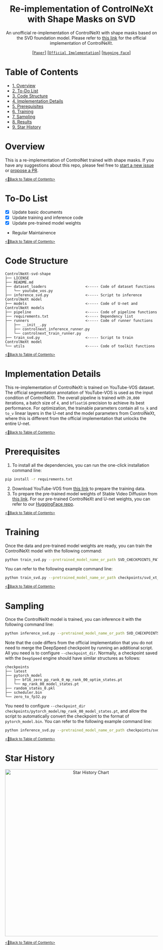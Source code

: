 <div align="center">

# Re-implementation of ControlNeXt with Shape Masks on SVD

An unofficial re-implementation of ControlNeXt with shape masks based on the SVD foundation model. Please refer to [this link](https://github.com/dvlab-research/ControlNeXt) for the official implementation of ControlNeXt.

[[`Paper`]](https://arxiv.org/abs/2408.06070) [[`Official Implementation`]](https://github.com/dvlab-research/ControlNeXt) [[`Hugging Face`]](https://huggingface.co/AlonzoLeeeooo/ControlNeXt-svd-shape)
</div>

<!-- omit in toc -->
# Table of Contents
- [<u>1. Overview</u>](#overview)
- [<u>2. To-Do List</u>](#to-do-list)
- [<u>3. Code Structure</u>](#code-structure)
- [<u>4. Implementation Details</u>](#implementation-details)
- [<u>5. Prerequisites</u>](#prerequisites)
- [<u>6. Training</u>](#training)
- [<u>7. Sampling</u>](#sampling)
- [<u>8. Results</u>](#results)
- [<u>9. Star History</u>](#star-history)

<!-- omit in toc -->
# Overview
This is a re-implementation of ControlNet trained with shape masks.
If you have any suggestions about this repo, please feel free to [start a new issue](https://github.com/AlonzoLeeeooo/shape-guided-controlnet/issues/new) or [propose a PR](https://github.com/AlonzoLeeeooo/shape-guided-controlnet/pulls).

[<u><small><🎯Back to Table of Contents></small></u>](#table-of-contents)


<!-- omit in toc -->
# To-Do List
- [x] Update basic documents
- [x] Update training and inference code
- [x] Update pre-trained model weights
- Regular Maintainence

[<u><small><🎯Back to Table of Contents></small></u>](#table-of-contents)


<!-- omit in toc -->
# Code Structure
```
ControlNeXt-svd-shape
├── LICENSE
├── README.md
├── dataset_loaders                  <----- Code of dataset functions
│   └── youtube_vos.py
├── inference_svd.py                 <----- Script to inference ControlNeXt model
├── models                           <----- Code of U-net and ControlNeXt models
├── pipeline                         <----- Code of pipeline functions
├── requirements.txt                 <----- Dependency list
├── runners                          <----- Code of runner functions
│   ├── __init__.py
│   ├── controlnext_inference_runner.py
│   └── controlnext_train_runner.py
├── train_svd.py                     <----- Script to train ControlNeXt model
└── utils                            <----- Code of toolkit functions
```

[<u><small><🎯Back to Table of Contents></small></u>](#table-of-contents)


<!-- omit in toc -->
# Implementation Details
This re-implementation of ControlNeXt is trained on YouTube-VOS dataset.
The official segmentation annotation of YouTube-VOS is used as the input condition of ControlNeXt.
The overall pipeline is trained with `20,000` iterations, a batch size of `4`, and `bfloat16` precision to achieve its best performance.
For optimization, the trainable parameters contain all `to_k` and `to_v` linear layers in the U-net and the model parameters from ControlNeXt, where this is different from the official implementation that unlocks the entire U-net.

[<u><small><🎯Back to Table of Contents></small></u>](#table-of-contents)


<!-- omit in toc -->
# Prerequisites
1. To install all the dependencies, you can run the one-click installation command line:
```bash
pip install -r requirements.txt
```
2. Download YouTube-VOS from [this link](https://codalab.lisn.upsaclay.fr/competitions/7685#participate-get_data) to prepare the training data.
3. To prepare the pre-trained model weights of Stable Video Diffusion from [this link](https://huggingface.co/stabilityai/stable-video-diffusion-img2vid-xt-1-1/tree/main). For our pre-trained ControlNeXt and U-net weights, you can refer to our [HuggingFace repo](https://huggingface.co/AlonzoLeeeooo/ControlNeXt-svd-shape/tree/main).

[<u><small><🎯Back to Table of Contents></small></u>](#table-of-contents)


<!-- omit in toc -->
# Training
Once the data and pre-trained model weights are ready, you can train the ControlNeXt model with the following command:
```bash
python train_svd.py --pretrained_model_name_or_path SVD_CHECKPOINTS_PATH --train_batch_size TRAIN_BATCH_SIZE --video_path YOUTUBE_VOS_FRAMES_PATH --shape_path YOUTUBE_VOS_ANNOTATION_PATH --output_dir OUTPUT_PATH --finetune_unet
```
You can refer to the following example command line:
```bash
python train_svd.py --pretrained_model_name_or_path checkpoints/svd_xt_1.1 --train_batch_size 4 --video_path youtube_vos/JPEGImages --shape_path youtube_vos/Annotations --annotation_path youtube_vos/meta.json --output_dir OUTPUT_PATH --finetune_unet
```

[<u><small><🎯Back to Table of Contents></small></u>](#table-of-contents)



<!-- omit in toc -->
# Sampling
Once the ControlNeXt model is trained, you can inference it with the following command line:
```bash
python inference_svd.py --pretrained_model_name_or_path SVD_CHECKPOINTS_PATH --validation_control_images_folder INPUT_CONDITIONS_PATH --output_dir OUTPUT_PATH --checkpoint_dir CONTROLNEXT_PATH --ref_image_path REFERENCE_IMAGE_PATH
```
Note that the code differs from the official implementation that you do not need to merge the DeepSpeed checkpoint by running an additional script. All you need is to configure `--checkpoint_dir`.
Normally, a checkpoint saved with the `DeepSpeed` engine should have similar structures as follows:
```
checkpoints
├── latest
├── pytorch_model
│   ├── bf16_zero_pp_rank_0_mp_rank_00_optim_states.pt
│   └── mp_rank_00_model_states.pt
├── random_states_0.pkl
├── scheduler.bin
└── zero_to_fp32.py
```
You need to configure `--checkpoint_dir checkpoints/pytorch_model/mp_rank_00_model_states.pt`, and allow the script to automatically convert the checkpoint to the format of `pytorch_model.bin`.
You can refer to the following example command line:
```bash
python inference_svd.py --pretrained_model_name_or_path checkpoints/svd_xt_1.1 --validation_control_images_folder examples/frames/car --output_dir outputs/inference --checkpoint_dir checkpoints/pytorch_model/mp_rank_00_model_states.pt --ref_image_path examples/frames/car/00000.png
```

[<u><small><🎯Back to Table of Contents></small></u>](#table-of-contents)



<!-- omit in toc -->
# Star History

<p align="center">
    <a href="hhttps://api.star-history.com/svg?repos=alonzoleeeooo/ControlNeXt-svd-shape&type=Date" target="_blank">
        <img width="550" src="https://api.star-history.com/svg?repos=alonzoleeeooo/ControlNeXt-svd-shape&type=Date" alt="Star History Chart">
    </a>
</p>

[<u><small><🎯Back to Table of Contents></small></u>](#table-of-contents)
